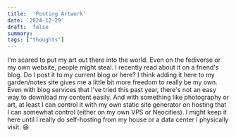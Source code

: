 ```yaml
---
title:  'Posting Artwork'
date: '2024-12-29'
draft:  false
summary: 
tags: ["thoughts"]
---
```


I'm scared to put my art out there into the world. Even on the fediverse or my own website, people might steal. I recently read about it on a friend's blog. Do I post it to my current blog or here? I think adding it here to my garden/notes site gives me a little bit more freedom to really be my own. Even with blog services that I've tried this past year, there's not an easy way to download my content easily. And with something like photography or art, at least I can control it with my own static site generator on hosting that I can somewhat control (either on my own VPS or Neocities). I might keep it here until I really do self-hosting from my house or a data center I physically visit. 😆